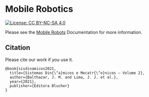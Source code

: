 # Mobile Robotics

[![License: CC BY-NC-SA 4.0](https://img.shields.io/badge/License-CC%20BY--NC--SA%204.0-lightgrey.svg)](https://creativecommons.org/licenses/by-nc-sa/4.0/)

Please see the [Mobile Robots](https://gitlab.com/cursoseaulas/robotica-movel/-/wikis/home) Documentation for more information.

## Citation
Please cite our work if you use it.



```
@book{sisdinamicos2021,
  title={Sistemas Din{\^a}micos e Mecatr{\^o}nicos – Volume 2},
  author={Balthazar, J. M. and Lima, J. J. et al.},
  year={2021},
  publisher={Editora Blucher}
}
```
